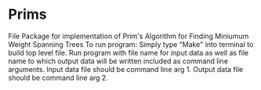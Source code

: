 # Prims
File Package for implementation of Prim's Algorithm for Finding Miniumum Weight Spanning Trees
To run program:
Simply type "Make" into terminal to build top level file.
Run program with file name for input data as well as file name to which output data will be written included as command line arguments.
Input data file should be command line arg 1.  Output data file should be command line arg 2.
